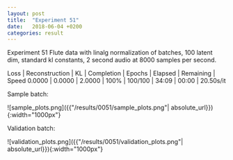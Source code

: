 ```yaml
---
layout: post
title:  "Experiment 51"
date:   2018-06-04 +0200
categories: result
---
```

Experiment 51
Flute data with linalg normalization of batches, 100 latent dim, standard kl constants, 2 second audio at 8000 samples per second.

Loss | Reconstruction | KL | Completion | Epochs | Elapsed | Remaining | Speed
0.0000 | 0.0000 | 2.0000 | 100% | 100/100 | 34:09 | 00:00 | 20.50s/it



Sample batch:

![sample_plots.png]({{"/results/0051/sample_plots.png"| absolute_url}}){:width="1000px"}

Validation batch:

![validation_plots.png]({{"/results/0051/validation_plots.png"| absolute_url}}){:width="1000px"}
